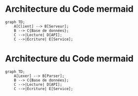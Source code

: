 # Architecture du Code mermaid

```mermaid
graph TD;
    A[Client] --> B[Serveur];
    B --> C{Base de données};
    C -->|Lecture| D[API];
    C -->|Écriture| E[Service];
```

# Architecture du Code mermaid

```mermaid
graph TD;
    A[Lexer] --> B[Parser];
    B --> C{Base de données};
    C -->|Lecture| D[API];
    C -->|Écriture| E[Service];
```

